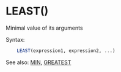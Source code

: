 # LEAST()

Minimal value of its arguments

Syntax:
```sql
    LEAST(expression1, expression2, ...)
```

See also: [MIN](Min), [GREATEST](Greatest)
